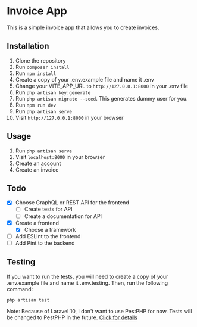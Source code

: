 # Invoice App

This is a simple invoice app that allows you to create invoices.

## Installation

1. Clone the repository
2. Run `composer install`
3. Run `npm install`
4. Create a copy of your .env.example file and name it .env
5. Change your VITE_APP_URL to `http://127.0.0.1:8000` in your .env file
6. Run `php artisan key:generate`
7. Run `php artisan migrate --seed`. This generates dummy user for you.
8. Run `npm run dev`
9. Run `php artisan serve`
10. Visit `http://127.0.0.1:8000` in your browser

## Usage

1. Run `php artisan serve`
2. Visit `localhost:8000` in your browser
3. Create an account
4. Create an invoice

## Todo

- [x] Choose GraphQL or REST API for the frontend
  - [ ] Create tests for API
  - [ ] Create a documentation for API
- [x] Create a frontend
  - [x] Choose a framework
- [ ] Add ESLint to the frontend
- [ ] Add Pint to the backend

## Testing

If you want to run the tests, you will need to create a copy of your .env.example file and name it .env.testing. Then, run the following command:

```
php artisan test
```

Note: Because of Laravel 10, i don't want to use PestPHP for now. Tests will be changed to PestPHP in the future.
[Click for details](https://pestphp.com/docs/installation#requirements)
